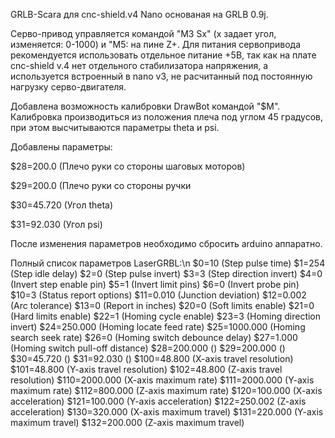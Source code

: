 GRLB-Scara для cnc-shield.v4 Nanо  основаная на GRLB 0.9j.

Серво-привод управляется командой "M3 Sx" (x задает угол, изменяется: 0-1000) и "M5: на пине Z+. Для питания сервопривода рекомендуется использовать отдельное питание +5В, так как на плате cnc-shield v.4 нет отдельного стабилизатора напряжения, а используется встроенный в nano v3, не расчитанный под постоянную нагрузку серво-двигателя.

Добавлена возможность калибровки DrawBot командой "$M". Калибровка производиться из положения плеча под углом 45 градусов, при этом высчитываются параметры theta и psi.

Добавлены параметры:

$28=200.0 (Плечо руки со стороны шаговых  моторов)

$29=200.0 (Плечо руки со стороны ручки

$30=45.720 (Угол theta)

$31=92.030 (Угол psi)

После изменения параметров необходимо сбросить arduino аппаратно.

Полный список параметров LaserGRBL:\n
$0=10 (Step pulse time)
$1=254 (Step idle delay)
$2=0 (Step pulse invert)
$3=3 (Step direction invert)
$4=0 (Invert step enable pin)
$5=1 (Invert limit pins)
$6=0 (Invert probe pin)
$10=3 (Status report options)
$11=0.010 (Junction deviation)
$12=0.002 (Arc tolerance)
$13=0 (Report in inches)
$20=0 (Soft limits enable)
$21=0 (Hard limits enable)
$22=1 (Homing cycle enable)
$23=3 (Homing direction invert)
$24=250.000 (Homing locate feed rate)
$25=1000.000 (Homing search seek rate)
$26=0 (Homing switch debounce delay)
$27=1.000 (Homing switch pull-off distance)
$28=200.000 ()
$29=200.000 ()
$30=45.720 ()
$31=92.030 ()
$100=48.800 (X-axis travel resolution)
$101=48.800 (Y-axis travel resolution)
$102=48.800 (Z-axis travel resolution)
$110=2000.000 (X-axis maximum rate)
$111=2000.000 (Y-axis maximum rate)
$112=800.000 (Z-axis maximum rate)
$120=100.000 (X-axis acceleration)
$121=100.000 (Y-axis acceleration)
$122=250.002 (Z-axis acceleration)
$130=320.000 (X-axis maximum travel)
$131=220.000 (Y-axis maximum travel)
$132=200.000 (Z-axis maximum travel)
